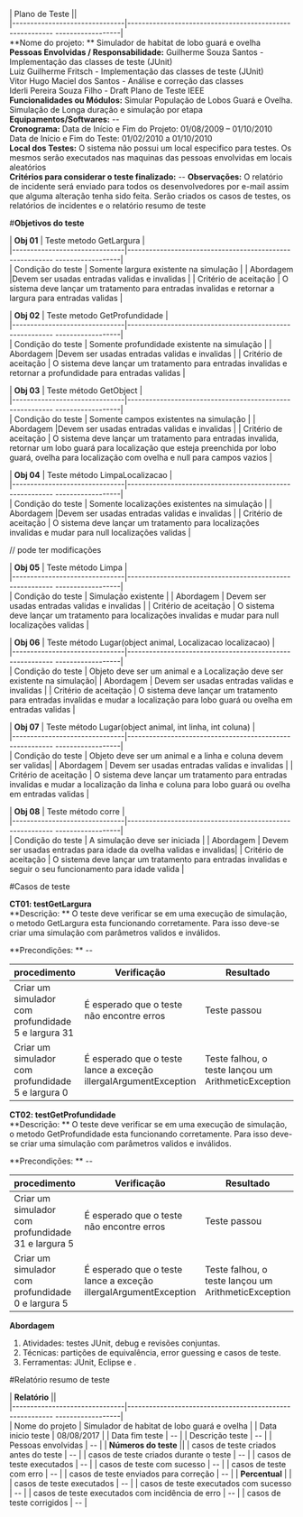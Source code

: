 | Plano de Teste                  ||  
|-------------------------------|--------------------------------------------------------- ------------------|  
 **Nome do projeto: **  Simulador de habitat de lobo guará e ovelha                          
 **Pessoas Envolvidas / Responsabilidade:** Guilherme Souza Santos - Implementação das classes de teste (JUnit)    
 Luiz Guilherme Fritsch - Implementação das classes de teste (JUnit)  
 Vitor Hugo Maciel dos Santos - Análise e correção das classes  
 Iderli Pereira Souza Filho - Draft Plano de Teste IEEE  
 **Funcionalidades ou Módulos:**  Simular População de Lobos Guará e Ovelha. Simulação de Longa duração e  simulação por etapa                                              
 **Equipamentos/Softwares:**  --   
 **Cronograma:** Data de Início e Fim do Projeto: 01/08/2009 – 01/10/2010  
 Data de Início e Fim do Teste: 01/02/2010 a 01/10/2010   
 **Local dos Testes:** O sistema não possui um local especifico para testes. Os mesmos serão executados nas maquinas das  pessoas envolvidas em locais aleatórios  
 **Critérios para considerar o teste finalizado:** --
**Observações:** O relatório de incidente será enviado para todos os desenvolvedores por e-mail assim que alguma alteração tenha sido feita. Serão criados os casos de testes, os relatórios de incidentes e o relatório resumo de teste 



#**Objetivos do teste**

| **Obj 01**                  | Teste metodo GetLargura |  
|-------------------------------|--------------------------------------------------------- ------------------|  
| Condição do teste             | Somente largura existente na simulação                          | 
| Abordagem             |Devem ser usadas entradas validas e invalidas | 
| Critério de aceitação             | O sistema deve lançar um tratamento para entradas invalidas e retornar a largura para entradas validas                         |  
 
| **Obj 02**                  | Teste metodo GetProfundidade |  
|-------------------------------|--------------------------------------------------------- ------------------|  
| Condição do teste             | Somente profundidade existente na simulação                        | 
| Abordagem             |Devem ser usadas entradas validas e invalidas | 
| Critério de aceitação             | O sistema deve lançar um tratamento para entradas invalidas e retornar a profundidade para entradas validas                         |  

| **Obj 03**                  | Teste método GetObject |  
|-------------------------------|--------------------------------------------------------- ------------------|  
| Condição do teste             | Somente campos existentes na simulação      | 
| Abordagem             |Devem ser usadas entradas validas e invalidas | 
| Critério de aceitação             | O sistema deve lançar um tratamento para entradas invalida, retornar um lobo guará para localização que esteja preenchida por lobo guará, ovelha para localização com ovelha e null para campos vazios |  

| **Obj 04**                  | Teste método LimpaLocalizacao |  
|-------------------------------|--------------------------------------------------------- ------------------|  
| Condição do teste             | Somente localizações existentes na simulação    | 
| Abordagem             |Devem ser usadas entradas validas e invalidas | 
| Critério de aceitação             | O sistema deve lançar um tratamento para localizações invalidas e mudar para null localizações validas |  

// pode ter modificações  

| **Obj 05**                  | Teste método Limpa |  
|-------------------------------|--------------------------------------------------------- ------------------|  
| Condição do teste             | Simulação existente | 
| Abordagem             | Devem ser usadas entradas validas e invalidas | 
| Critério de aceitação             | O sistema deve lançar um tratamento para localizações invalidas e mudar para null localizações validas |  

| **Obj 06**                  | Teste método Lugar(object animal, Localizacao localizacao) |  
|-------------------------------|--------------------------------------------------------- ------------------|  
| Condição do teste             | Objeto deve ser um animal e a Localização deve ser existente na simulação| 
| Abordagem             | Devem ser usadas entradas validas e invalidas | 
| Critério de aceitação             | O sistema deve lançar um tratamento para entradas invalidas e mudar a localização para lobo guará ou ovelha em entradas validas |  


| **Obj 07**                  | Teste método Lugar(object animal, int linha, int coluna) |  
|-------------------------------|--------------------------------------------------------- ------------------|  
| Condição do teste             | Objeto deve ser um animal e a linha e coluna devem ser validas| 
| Abordagem             | Devem ser usadas entradas validas e invalidas | 
| Critério de aceitação             | O sistema deve lançar um tratamento para entradas invalidas e mudar a localização da linha e coluna para lobo guará ou ovelha em entradas validas  | 


| **Obj 08**                  | Teste método corre |  
|-------------------------------|--------------------------------------------------------- ------------------|  
| Condição do teste             | A simulação deve ser iniciada | 
| Abordagem             | Devem ser usadas entradas para idade da ovelha validas e invalidas| 
| Critério de aceitação             | O sistema deve lançar um tratamento para entradas invalidas e seguir o seu funcionamento para idade valida | 
 
 #Casos de teste

**CT01: testGetLargura**  
**Descrição: ** O teste deve verificar se em uma execução de simulação, o metodo GetLargura esta funcionando corretamente. Para isso deve-se criar uma simulação com parâmetros validos e inválidos.  

**Precondições: ** --  

| **procedimento**                                    |  Verificação                               |Resultado      |  
|-----------------------------------------------------|--------------------------------------------|---------------|  
| Criar um simulador com profundidade 5 e largura 31  | É esperado que o teste não encontre erros  |  Teste passou |
| Criar um simulador com profundidade 5 e largura 0   | É esperado que o teste lance a exceção illergalArgumentException  |  Teste falhou, o teste lançou um ArithmeticException |


**CT02: testGetProfundidade**  
**Descrição: ** O teste deve verificar se em uma execução de simulação, o metodo GetProfundidade esta funcionando corretamente. Para isso deve-se criar uma simulação com parâmetros validos e inválidos. 
 
**Precondições: ** --  

| **procedimento**                                    |  Verificação                               |Resultado      |  
|-----------------------------------------------------|--------------------------------------------|---------------|  
| Criar um simulador com profundidade 31 e largura 5  | É esperado que o teste não encontre erros  |  Teste passou |
| Criar um simulador com profundidade 0 e largura 5   | É esperado que o teste lance a exceção illergalArgumentException  |  Teste falhou, o teste lançou um ArithmeticException |




 


**Abordagem**  
   1. Atividades: testes JUnit, debug e revisões conjuntas.  
   2. Técnicas: partições de equivalência, error guessing e casos de teste.  
   3. Ferramentas: JUnit, Eclipse e .    

#Relatório resumo de teste

| **Relatório**                  ||  
|-------------------------------|--------------------------------------------------------- ------------------|  
| Nome do projeto              | Simulador de habitat de lobo guará e ovelha                         | 
| Data inicio teste    |   08/08/2017                                   |
| Data fim teste    | --                                                                   |
| Descrição teste   | --                                                               |
| Pessoas envolvidas    | --                                                                  |
| **Números do teste** ||
| casos de teste criados antes do teste    |   --                                                     |
| casos de teste criados durante o teste    |   --                                                     |
| casos de teste executados    |   --                                                     |
| casos de teste com sucesso    |   --                                                     |
| casos de teste com erro    |   --                                                     |
| casos de teste enviados para correção    |   --                                                     |
| **Percentual**    |  |
| casos de teste executados    |   --                                                     |
| casos de teste executados com sucesso    |   --                                                     |
| casos de teste executados com incidência de erro   |   --                                                     |
| casos de teste corrigidos    |   --                                                     |